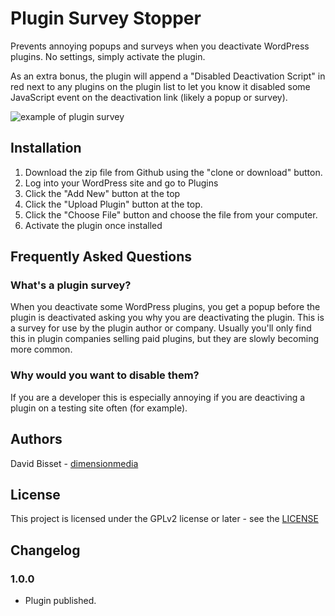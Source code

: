 # Plugin Survey Stopper

Prevents annoying popups and surveys when you deactivate WordPress plugins. No settings, simply activate the plugin.

As an extra bonus, the plugin will append a "Disabled Deactivation Script" in red next to any plugins on the plugin list to let you know it disabled some JavaScript event on the deactivation link (likely a popup or survey).

![example of plugin survey](https://user-images.githubusercontent.com/721134/40437545-a08cff2a-5e83-11e8-8bb3-ec5abc1aca4d.png)

## Installation

1. Download the zip file from Github using the "clone or download" button.
2. Log into your WordPress site and go to Plugins
3. Click the "Add New" button at the top
4. Click the "Upload Plugin" button at the top.
5. Click the "Choose File" button and choose the file from your computer.
6. Activate the plugin once installed



## Frequently Asked Questions

### What's a plugin survey?

When you deactivate some WordPress plugins, you get a popup before the plugin is deactivated asking you why you are deactivating the plugin. This is a survey for use by the plugin author or company. Usually you'll only find this in plugin companies selling paid plugins, but they are slowly becoming more common.

### Why would you want to disable them?

If you are a developer this is especially annoying if you are deactiving a plugin on a testing site often (for example).


## Authors
David Bisset - [dimensionmedia](http://www.davidbisset.com/)


## License
This project is licensed under the GPLv2 license or later - see the [LICENSE](http://www.gnu.org/licenses/gpl-2.0.html)


## Changelog

### 1.0.0
* Plugin published.
